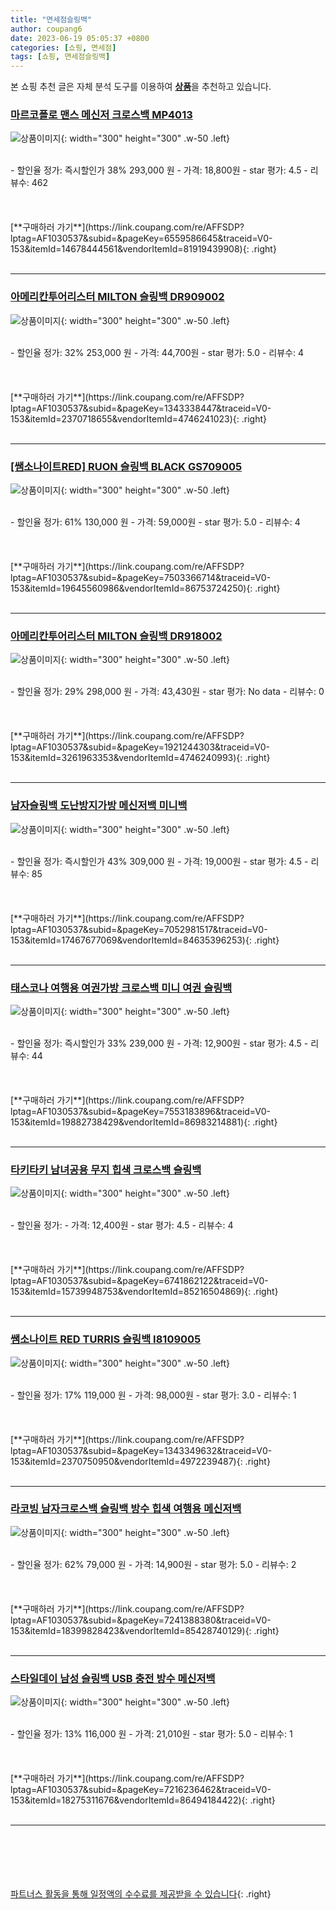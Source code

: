 ```yaml
---
title: "면세점슬링백"
author: coupang6
date: 2023-06-19 05:05:37 +0800
categories: [쇼핑, 면세점]
tags: [쇼핑, 면세점슬링백]
---
```


본 쇼핑 추천 글은 자체 분석 도구를 이용하여 [**상품**](https://link.coupang.com/a/bao1ui)을 추천하고 있습니다.

### [마르코폴로 맨스 메신저 크로스백 MP4013](https://link.coupang.com/re/AFFSDP?lptag=AF1030537&subid=&pageKey=6559586645&traceid=V0-153&itemId=14678444561&vendorItemId=81919439908)

![상품이미지](https://thumbnail6.coupangcdn.com/thumbnails/remote/230x230ex/image/retail/images/1327458133223561-1ec32cb7-b78f-49af-a551-567b5aed43a2.jpg){: width="300" height="300" .w-50 .left}


<br>
- 할인율 정가: 즉시할인가 38%  293,000   원
- 가격: 18,800원
- star 평가: 4.5
- 리뷰수: 462
<br>
<br>
<br>
<br>
[**구매하러 가기**](https://link.coupang.com/re/AFFSDP?lptag=AF1030537&subid=&pageKey=6559586645&traceid=V0-153&itemId=14678444561&vendorItemId=81919439908){: .right}
<br>
<br>

---

### [아메리칸투어리스터 MILTON 슬링백 DR909002](https://link.coupang.com/re/AFFSDP?lptag=AF1030537&subid=&pageKey=1343338447&traceid=V0-153&itemId=2370718655&vendorItemId=4746241023)

![상품이미지](https://thumbnail6.coupangcdn.com/thumbnails/remote/230x230ex/image/retail/images/2019/05/09/11/4/1663cf33-f410-4445-b9e1-fd99c84731e0.jpg){: width="300" height="300" .w-50 .left}


<br>
- 할인율 정가: 32%  253,000   원
- 가격: 44,700원
- star 평가: 5.0
- 리뷰수: 4
<br>
<br>
<br>
<br>
[**구매하러 가기**](https://link.coupang.com/re/AFFSDP?lptag=AF1030537&subid=&pageKey=1343338447&traceid=V0-153&itemId=2370718655&vendorItemId=4746241023){: .right}
<br>
<br>

---

### [[쌤소나이트RED] RUON 슬링백 BLACK GS709005](https://link.coupang.com/re/AFFSDP?lptag=AF1030537&subid=&pageKey=7503366714&traceid=V0-153&itemId=19645560986&vendorItemId=86753724250)

![상품이미지](https://thumbnail8.coupangcdn.com/thumbnails/remote/230x230ex/image/vendor_inventory/0644/654c7a05d3a0b99dbf5d90aead1c67fa8b8efdbabc47f8ca714d8750cdf8.jpg){: width="300" height="300" .w-50 .left}


<br>
- 할인율 정가: 61%  130,000   원
- 가격: 59,000원
- star 평가: 5.0
- 리뷰수: 4
<br>
<br>
<br>
<br>
[**구매하러 가기**](https://link.coupang.com/re/AFFSDP?lptag=AF1030537&subid=&pageKey=7503366714&traceid=V0-153&itemId=19645560986&vendorItemId=86753724250){: .right}
<br>
<br>

---

### [아메리칸투어리스터 MILTON 슬링백 DR918002](https://link.coupang.com/re/AFFSDP?lptag=AF1030537&subid=&pageKey=1921244303&traceid=V0-153&itemId=3261963353&vendorItemId=4746240993)

![상품이미지](https://thumbnail6.coupangcdn.com/thumbnails/remote/230x230ex/image/retail/images/2019/05/09/11/4/1125999b-a9f0-454c-aefa-c85fe829e0a3.jpg){: width="300" height="300" .w-50 .left}


<br>
- 할인율 정가: 29%  298,000   원
- 가격: 43,430원
- star 평가: No data
- 리뷰수: 0
<br>
<br>
<br>
<br>
[**구매하러 가기**](https://link.coupang.com/re/AFFSDP?lptag=AF1030537&subid=&pageKey=1921244303&traceid=V0-153&itemId=3261963353&vendorItemId=4746240993){: .right}
<br>
<br>

---

### [남자슬링백 도난방지가방 메신저백 미니백](https://link.coupang.com/re/AFFSDP?lptag=AF1030537&subid=&pageKey=7052981517&traceid=V0-153&itemId=17467677069&vendorItemId=84635396253)

![상품이미지](https://thumbnail10.coupangcdn.com/thumbnails/remote/230x230ex/image/vendor_inventory/9078/913806fdfdd51d7e283bf2a2e3dac86f4d5104e2d73c4d1d6b6293b079a9.jpg){: width="300" height="300" .w-50 .left}


<br>
- 할인율 정가: 즉시할인가 43%  309,000   원
- 가격: 19,000원
- star 평가: 4.5
- 리뷰수: 85
<br>
<br>
<br>
<br>
[**구매하러 가기**](https://link.coupang.com/re/AFFSDP?lptag=AF1030537&subid=&pageKey=7052981517&traceid=V0-153&itemId=17467677069&vendorItemId=84635396253){: .right}
<br>
<br>

---

### [태스코나 여행용 여권가방 크로스백 미니 여권 슬링백](https://link.coupang.com/re/AFFSDP?lptag=AF1030537&subid=&pageKey=7553183896&traceid=V0-153&itemId=19882738429&vendorItemId=86983214881)

![상품이미지](https://thumbnail7.coupangcdn.com/thumbnails/remote/230x230ex/image/vendor_inventory/3693/d1057ac5caad17e053a69d31a1bdad7b2a39b3c006df946cbde24ecbd1dc.png){: width="300" height="300" .w-50 .left}


<br>
- 할인율 정가: 즉시할인가 33%  239,000   원
- 가격: 12,900원
- star 평가: 4.5
- 리뷰수: 44
<br>
<br>
<br>
<br>
[**구매하러 가기**](https://link.coupang.com/re/AFFSDP?lptag=AF1030537&subid=&pageKey=7553183896&traceid=V0-153&itemId=19882738429&vendorItemId=86983214881){: .right}
<br>
<br>

---

### [타키타키 남녀공용 무지 힙색 크로스백 슬링백](https://link.coupang.com/re/AFFSDP?lptag=AF1030537&subid=&pageKey=6741862122&traceid=V0-153&itemId=15739948753&vendorItemId=85216504869)

![상품이미지](https://thumbnail7.coupangcdn.com/thumbnails/remote/230x230ex/image/vendor_inventory/53d0/bb47b9dab73f7f9c90123f089219564225a634ff670f6a0b40844d53aa48.jpg){: width="300" height="300" .w-50 .left}


<br>
- 할인율 정가: 
- 가격: 12,400원
- star 평가: 4.5
- 리뷰수: 4
<br>
<br>
<br>
<br>
[**구매하러 가기**](https://link.coupang.com/re/AFFSDP?lptag=AF1030537&subid=&pageKey=6741862122&traceid=V0-153&itemId=15739948753&vendorItemId=85216504869){: .right}
<br>
<br>

---

### [쌤소나이트 RED TURRIS 슬링백 I8109005](https://link.coupang.com/re/AFFSDP?lptag=AF1030537&subid=&pageKey=1343349632&traceid=V0-153&itemId=2370750950&vendorItemId=4972239487)

![상품이미지](https://thumbnail7.coupangcdn.com/thumbnails/remote/230x230ex/image/retail/images/2019/06/20/18/0/4f5f6ac7-6542-4f7c-a06f-22d58de48a9a.jpg){: width="300" height="300" .w-50 .left}


<br>
- 할인율 정가: 17%  119,000   원
- 가격: 98,000원
- star 평가: 3.0
- 리뷰수: 1
<br>
<br>
<br>
<br>
[**구매하러 가기**](https://link.coupang.com/re/AFFSDP?lptag=AF1030537&subid=&pageKey=1343349632&traceid=V0-153&itemId=2370750950&vendorItemId=4972239487){: .right}
<br>
<br>

---

### [라코빙 남자크로스백 슬링백 방수 힙색 여행용 메신저백](https://link.coupang.com/re/AFFSDP?lptag=AF1030537&subid=&pageKey=7241388380&traceid=V0-153&itemId=18399828423&vendorItemId=85428740129)

![상품이미지](https://thumbnail8.coupangcdn.com/thumbnails/remote/230x230ex/image/vendor_inventory/4a13/bffeb509a0fb5650c4623a4f404a36ab2d4898f26c9c396029720dce9f70.png){: width="300" height="300" .w-50 .left}


<br>
- 할인율 정가: 62%  79,000   원
- 가격: 14,900원
- star 평가: 5.0
- 리뷰수: 2
<br>
<br>
<br>
<br>
[**구매하러 가기**](https://link.coupang.com/re/AFFSDP?lptag=AF1030537&subid=&pageKey=7241388380&traceid=V0-153&itemId=18399828423&vendorItemId=85428740129){: .right}
<br>
<br>

---

### [스타일데이 남성 슬링백 USB 충전 방수 메신저백](https://link.coupang.com/re/AFFSDP?lptag=AF1030537&subid=&pageKey=7216236462&traceid=V0-153&itemId=18275311676&vendorItemId=86494184422)

![상품이미지](https://thumbnail6.coupangcdn.com/thumbnails/remote/230x230ex/image/vendor_inventory/5c9b/bc0a3ce73bb3ebaf323db2eb7bf146b0ea31b9d740202665b437d07ed6be.png){: width="300" height="300" .w-50 .left}


<br>
- 할인율 정가: 13%  116,000   원
- 가격: 21,010원
- star 평가: 5.0
- 리뷰수: 1
<br>
<br>
<br>
<br>
[**구매하러 가기**](https://link.coupang.com/re/AFFSDP?lptag=AF1030537&subid=&pageKey=7216236462&traceid=V0-153&itemId=18275311676&vendorItemId=86494184422){: .right}
<br>
<br>

---
<br><br><br><br><br> [파트너스 활동을 통해 일정액의 수수료를 제공받을 수 있습니다](https://link.coupang.com/a/bao1ui){: .right}